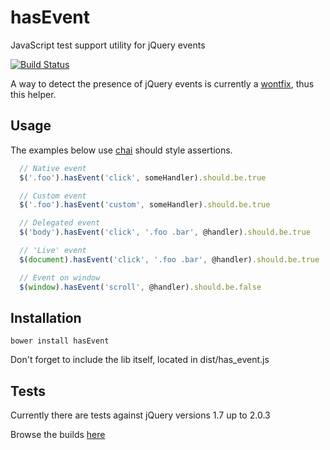 hasEvent
========

JavaScript test support utility for jQuery events

[![Build Status](https://travis-ci.org/Zorbash/hasEvent.png?branch=master)](https://travis-ci.org/Zorbash/hasEvent)

A way to detect the presence of jQuery events is currently a [wontfix](http://bugs.jquery.com/ticket/11945), thus this helper.


## Usage

The examples below use [chai](http://chaijs.com/api/bdd/) should style
assertions.

```javascript
  // Native event
  $('.foo').hasEvent('click', someHandler).should.be.true

  // Custom event
  $('.foo').hasEvent('custom', someHandler).should.be.true

  // Delegated event
  $('body').hasEvent('click', '.foo .bar', @handler).should.be.true

  // 'Live' event
  $(document).hasEvent('click', '.foo .bar', @handler).should.be.true

  // Event on window
  $(window).hasEvent('scroll', @handler).should.be.false

```

## Installation

`bower install hasEvent`

Don't forget to include the lib itself, located in dist/has_event.js

## Tests

Currently there are tests against jQuery versions
1.7 up to 2.0.3

Browse the builds [here](https://travis-ci.org/Zorbash/hasEvent/builds/)